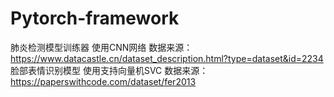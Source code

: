 # Pytorch-framework
肺炎检测模型训练器 使用CNN网络
数据来源：https://www.datacastle.cn/dataset_description.html?type=dataset&id=2234  
脸部表情识别模型 使用支持向量机SVC
数据来源：https://paperswithcode.com/dataset/fer2013
